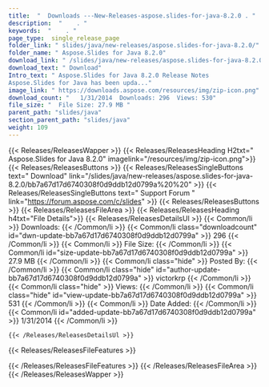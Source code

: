 ```yaml
---
title:  "  Downloads ---New-Releases-aspose.slides-for-java-8.2.0 . " 
description:  "    . " 
keywords:  "    . " 
page_type:  single_release_page
folder_link: " slides/java/new-releases/aspose.slides-for-java-8.2.0/"
folder_name: " Aspose.Slides for Java 8.2.0"
download_link: " /slides/java/new-releases/aspose.slides-for-java-8.2.0/bb7a67d17d6740308f0d9ddb12d0799a"
download_text: " Download"
Intro_text: " Aspose.Slides for Java 8.2.0 Release Notes
Aspose.Slides for Java has been upda..."
image_link: " https://downloads.aspose.com/resources/img/zip-icon.png"
download_count: "   1/31/2014  Downloads: 296  Views: 530"
file_size: "  File Size: 27.9 MB "
parent_path: "slides/java"
section_parent_path: "slides/java"
weight: 109 
---
```


{{< Releases/ReleasesWapper >}}
  {{< Releases/ReleasesHeading H2txt=" Aspose.Slides for Java 8.2.0" imagelink="/resources/img/zip-icon.png">}}
  {{< Releases/ReleasesButtons >}}
    {{< Releases/ReleasesSingleButtons text=" Download" link="/slides/java/new-releases/aspose.slides-for-java-8.2.0/bb7a67d17d6740308f0d9ddb12d0799a%20%20" >}}
    {{< Releases/ReleasesSingleButtons text=" Support Forum " link="https://forum.aspose.com/c/slides" >}}
  {{< Releases/ReleasesButtons >}}
  {{< Releases/ReleasesFileArea >}}
    {{< Releases/ReleasesHeading h4txt="File Details">}}
    {{< Releases/ReleasesDetailsUl >}}
            {{< Common/li  >}} Downloads: {{< /Common/li >}} 
      {{< Common/li class="downloadcount" id="dwn-update-bb7a67d17d6740308f0d9ddb12d0799a" >}} 296 {{< /Common/li >}} 
      {{< Common/li  >}} File Size: {{< /Common/li >}} 
      {{< Common/li id="size-update-bb7a67d17d6740308f0d9ddb12d0799a" >}} 27.9 MB {{< /Common/li >}} 
      {{< Common/li  class="hide" >}} Posted By: {{< /Common/li >}} 
      {{< Common/li class="hide" id="author-update-bb7a67d17d6740308f0d9ddb12d0799a" >}} victorkrp {{< /Common/li >}} 
      {{< Common/li class="hide"  >}} Views: {{< /Common/li >}} 
      {{< Common/li class="hide" id="view-update-bb7a67d17d6740308f0d9ddb12d0799a" >}} 531 {{< /Common/li >}} 
      {{< Common/li  >}} Date Added: {{< /Common/li >}} 
      {{< Common/li id="added-update-bb7a67d17d6740308f0d9ddb12d0799a" >}} 1/31/2014 {{< /Common/li >}} 

    {{< /Releases/ReleasesDetailsUl >}}

  {{< Releases/ReleasesFileFeatures >}}
      
  {{< /Releases/ReleasesFileFeatures >}}
 {{< /Releases/ReleasesFileArea >}}
{{< /Releases/ReleasesWapper >}}


